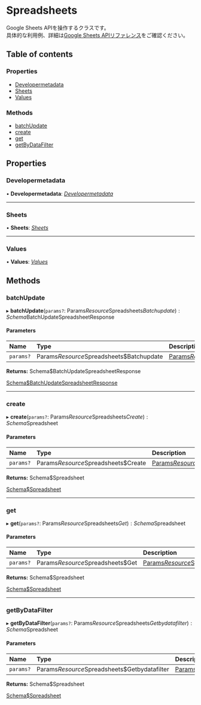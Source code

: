 # Spreadsheets


Google Sheets APIを操作するクラスです。<br>具体的な利用例、詳細は[Google Sheets APIリファレンス](https://developers.google.com/sheets/api/reference/rest)をご確認ください。

## Table of contents

### Properties

- [Developermetadata](spreadsheets.md#developermetadata)
- [Sheets](spreadsheets.md#sheets)
- [Values](spreadsheets.md#values)

### Methods

- [batchUpdate](spreadsheets.md#batchupdate)
- [create](spreadsheets.md#create)
- [get](spreadsheets.md#get)
- [getByDataFilter](spreadsheets.md#getbydatafilter)

## Properties

### Developermetadata

• **Developermetadata**: [*Developermetadata*](developermetadata.md)

___

### Sheets

• **Sheets**: [*Sheets*](sheets.md)

___

### Values

• **Values**: [*Values*](values.md)

## Methods

### batchUpdate

▸ **batchUpdate**(`params?`: Params$Resource$Spreadsheets$Batchupdate): Schema$BatchUpdateSpreadsheetResponse

#### Parameters

| Name | Type | Description |
| :------ | :------ | :------ |
| `params?` | Params$Resource$Spreadsheets$Batchupdate | <a href="https://googleapis.dev/nodejs/googleapis/66.0.0/sheets/interfaces/Params$Resource$Spreadsheets$Batchupdate.html">Params$Resource$Spreadsheets$Batchupdate</a> |

**Returns:** Schema$BatchUpdateSpreadsheetResponse

<a href="https://googleapis.dev/nodejs/googleapis/66.0.0/sheets/interfaces/Schema$BatchUpdateSpreadsheetResponse.html">Schema$BatchUpdateSpreadsheetResponse</a>

___

### create

▸ **create**(`params?`: Params$Resource$Spreadsheets$Create): Schema$Spreadsheet

#### Parameters

| Name | Type | Description |
| :------ | :------ | :------ |
| `params?` | Params$Resource$Spreadsheets$Create | <a href="https://googleapis.dev/nodejs/googleapis/66.0.0/sheets/interfaces/Params$Resource$Spreadsheets$Create.html">Params$Resource$Spreadsheets$Create</a> |

**Returns:** Schema$Spreadsheet

<a href="https://googleapis.dev/nodejs/googleapis/66.0.0/sheets/interfaces/Schema$Spreadsheet.html">Schema$Spreadsheet</a>

___

### get

▸ **get**(`params?`: Params$Resource$Spreadsheets$Get): Schema$Spreadsheet

#### Parameters

| Name | Type | Description |
| :------ | :------ | :------ |
| `params?` | Params$Resource$Spreadsheets$Get | <a href="https://googleapis.dev/nodejs/googleapis/66.0.0/sheets/interfaces/Params$Resource$Spreadsheets$Get.html">Params$Resource$Spreadsheets$Get</a> |

**Returns:** Schema$Spreadsheet

<a href="https://googleapis.dev/nodejs/googleapis/66.0.0/sheets/interfaces/Schema$Spreadsheet.html">Schema$Spreadsheet</a>

___

### getByDataFilter

▸ **getByDataFilter**(`params?`: Params$Resource$Spreadsheets$Getbydatafilter): Schema$Spreadsheet

#### Parameters

| Name | Type | Description |
| :------ | :------ | :------ |
| `params?` | Params$Resource$Spreadsheets$Getbydatafilter | <a href="https://googleapis.dev/nodejs/googleapis/66.0.0/sheets/interfaces/Params$Resource$Spreadsheets$Getbydatafilter.html">Params$Resource$Spreadsheets$Getbydatafilter</a> |

**Returns:** Schema$Spreadsheet

<a href="https://googleapis.dev/nodejs/googleapis/66.0.0/sheets/interfaces/Schema$Spreadsheet.html">Schema$Spreadsheet</a>
